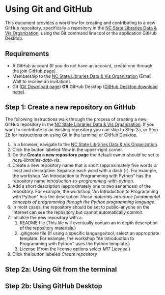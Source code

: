 # Using Git and GitHub

This document provides a workflow for creating and contributing to a new GitHub repository, specifically a repository in the [NC State Libraries Data & Vis Organization](https://github.com/ncsu-libraries-data-vis), using the Git command line tool or the application GitHub Desktop.

## Requirements

* A GitHub account (If you do not have an account, create one through the [join GitHub page](https://github.com/join)).
* Membership to the [NC State Libraries Data & Vis Organization](https://github.com/ncsu-libraries-data-vis) (Email Walt to receive an invitation).
* Git ([Git Download page](https://git-scm.com/downloads)) **OR** GitHub Desktop ([GitHub Desktop download page](https://desktop.github.com/)).

## Step 1: Create a new repository on GitHub

The following instructions walk through the process of creating a new GitHub repository in the [NC State Libraries Data & Vis Organization](https://github.com/ncsu-libraries-data-vis). If you want to contribute to an existing repository you can skip to Step 2a, or Step 2b for instructions on using Git in the terminal or GitHub Desktop.

1. In a browser, navigate to the [NC State Libraries Data & Vis Organization](https://github.com/ncsu-libraries-data-vis).
1. Click the button labeled *New* in the upper-right corner.
1. On the **Create a new repository page** the default owner should be set to *ncsu-libraries-data-vis*.
1. Create a new repository name that is short (approximately five words or less) and descriptive. Separate each word with a dash (-). For example, the workshop "An Introduction to Programming with Python" has the repository name *introduction-to-programming-with-python*.
1. Add a short description (approximately one to two sentences) of the repository. For example, the workshop "An Introduction to Programming with Python" has the description *These materials introduce fundamental concepts of programming through the Python programming language.*
1. In most cases, the repository should be set to public–anyone on the internet can see the repository but cannot automatically commit.
1. Initialize the new repository with a:
    1. README file (This file will eventually contain an in depth description of the repository materials.)
    1. .gitignore file (If using a specific language/tool, select an appropriate template. For example, the workshop "An Introduction to Programming with Python" uses the Python template.)
    1. License (From the license options select *MIT License*.)
1. Click the button labeled *Create repository*

## Step 2a: Using Git from the terminal

## Step 2b: Using GitHub Desktop

